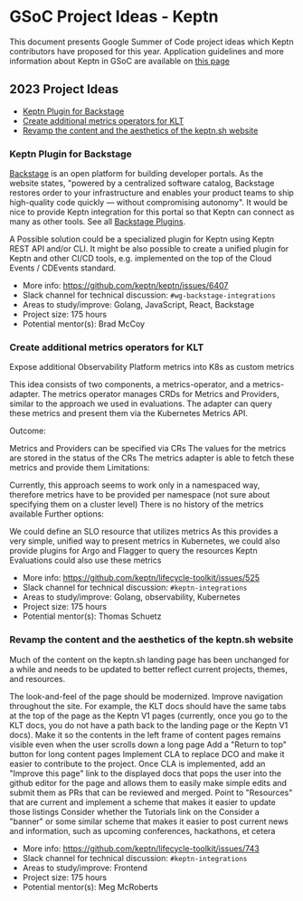 # GSoC Project Ideas - Keptn

This document presents Google Summer of Code project ideas
which Keptn contributors have proposed for this year.
Application guidelines and more information about Keptn
in GSoC are available on [this page](../README.md)

## 2023 Project Ideas

- [Keptn Plugin for Backstage](#keptn-backstage-plugin)
- [Create additional metrics operators for KLT](#keptn-additional-metrics)
- [Revamp the content and the aesthetics of the keptn.sh website](#keptn-website)

<a name="keptn-backstage-plugin"></a>
### Keptn Plugin for Backstage

[Backstage](https://backstage.io/) is an open platform for building developer portals. 
As the website states, "powered by a centralized software catalog,
Backstage restores order to your infrastructure and enables your product teams
to ship high-quality code quickly — without compromising autonomy".
It would be nice to provide Keptn integration for this portal
so that Keptn can connect as many as other tools. See all [Backstage Plugins](https://backstage.io/plugins).

A Possible solution could be a specialized plugin for Keptn using Keptn REST API and/or CLI.
It might be also possible to create a unified plugin for Keptn and other CI/CD tools, 
e.g. implemented on the top of the Cloud Events / CDEvents standard. 

- More info: https://github.com/keptn/keptn/issues/6407 
- Slack channel for technical discussion: `#wg-backstage-integrations`
- Areas to study/improve: Golang, JavaScript, React, Backstage
- Project size: 175 hours
- Potential mentor(s): Brad McCoy

<a name="keptn-additional-metrics"></a>
### Create additional metrics operators for KLT

Expose additional Observability Platform metrics into K8s as custom metrics

This idea consists of two components, a metrics-operator, and a metrics-adapter. The metrics operator manages CRDs for Metrics and Providers, similar to the approach we used in evaluations. The adapter can query these metrics and present them via the Kubernetes Metrics API.

Outcome:

Metrics and Providers can be specified via CRs
The values for the metrics are stored in the status of the CRs
The metrics adapter is able to fetch these metrics and provide them
Limitations:

Currently, this approach seems to work only in a namespaced way, therefore metrics have to be provided per namespace (not sure about specifying them on a cluster level)
There is no history of the metrics available
Further options:

We could define an SLO resource that utilizes metrics
As this provides a very simple, unified way to present metrics in Kubernetes, we could also provide plugins for Argo and Flagger to query the resources
Keptn Evaluations could also use these metrics

- More info: https://github.com/keptn/lifecycle-toolkit/issues/525 
- Slack channel for technical discussion: `#keptn-integrations`
- Areas to study/improve: Golang, observability, Kubernetes
- Project size: 175 hours
- Potential mentor(s): Thomas Schuetz

<a name="keptn-website"></a>
### Revamp the content and the aesthetics of the keptn.sh website

Much of the content on the keptn.sh landing page has been unchanged for a while and needs to be updated to better reflect current projects, themes, and resources.

The look-and-feel of the page should be modernized.
Improve navigation throughout the site. For example, the KLT docs should have the same tabs at the top of the page as the Keptn V1 pages (currently, once you go to the KLT docs, you do not have a path back to the landing page or the Keptn V1 docs).
Make it so the contents in the left frame of content pages remains visible even when the user scrolls down a long page
Add a "Return to top" button for long content pages
Implement CLA to replace DCO and make it easier to contribute to the project.
Once CLA is implemented, add an "Improve this page" link to the displayed docs that pops the user into the github editor for the page and allows them to easily make simple edits and submit them as PRs that can be reviewed and merged.
Point to "Resources" that are current and implement a scheme that makes it easier to update those listings
Consider whether the Tutorials link on the
Consider a "banner" or some similar scheme that makes it easier to post current news and information, such as upcoming conferences, hackathons, et cetera

- More info: https://github.com/keptn/lifecycle-toolkit/issues/743
- Slack channel for technical discussion: `#keptn-integrations`
- Areas to study/improve: Frontend
- Project size: 175 hours
- Potential mentor(s): Meg McRoberts
